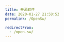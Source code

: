 ```yaml
---
title: 开源软件
date: 2020-01-27 21:50:53
permalink: /OpenSw/

redirectFrom:
  - /open-sw/
---
```


<Catalog />
